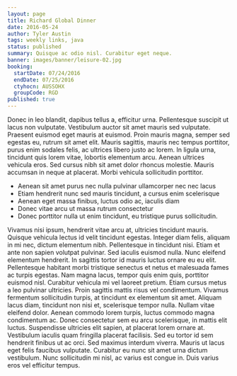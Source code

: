 ```yaml
---
layout: page
title: Richard Global Dinner
date: 2016-05-24
author: Tyler Austin
tags: weekly links, java
status: published
summary: Quisque ac odio nisl. Curabitur eget neque.
banner: images/banner/leisure-02.jpg
booking:
  startDate: 07/24/2016
  endDate: 07/25/2016
  ctyhocn: AUSSOHX
  groupCode: RGD
published: true
---
```

Donec in leo blandit, dapibus tellus a, efficitur urna. Pellentesque suscipit ut lacus non vulputate. Vestibulum auctor sit amet mauris sed vulputate. Praesent euismod eget mauris at euismod. Proin mauris magna, semper sed egestas eu, rutrum sit amet elit. Mauris sagittis, mauris nec tempus porttitor, purus enim sodales felis, ac ultrices libero justo ac lorem. In ligula urna, tincidunt quis lorem vitae, lobortis elementum arcu. Aenean ultrices vehicula eros. Sed cursus nibh sit amet dolor rhoncus molestie. Mauris accumsan in neque at placerat. Morbi vehicula sollicitudin porttitor.

* Aenean sit amet purus nec nulla pulvinar ullamcorper nec nec lacus
* Etiam hendrerit nunc sed mauris tincidunt, a cursus enim scelerisque
* Aenean eget massa finibus, luctus odio ac, iaculis diam
* Donec vitae arcu ut massa rutrum consectetur
* Donec porttitor nulla ut enim tincidunt, eu tristique purus sollicitudin.

Vivamus nisi ipsum, hendrerit vitae arcu at, ultricies tincidunt mauris. Quisque vehicula lectus id velit tincidunt egestas. Integer diam felis, aliquam in mi nec, dictum elementum nibh. Pellentesque in tincidunt nisi. Etiam et ante non sapien volutpat pulvinar. Sed iaculis euismod nulla. Nunc eleifend elementum hendrerit. In sagittis tortor id mauris luctus ornare eu eu elit. Pellentesque habitant morbi tristique senectus et netus et malesuada fames ac turpis egestas. Nam magna lacus, tempor quis enim quis, porttitor euismod nisl. Curabitur vehicula mi vel laoreet pretium. Etiam cursus metus a leo pulvinar ultricies. Proin sagittis mattis risus vel condimentum. Vivamus fermentum sollicitudin turpis, at tincidunt ex elementum sit amet. Aliquam lacus diam, tincidunt non nisi et, scelerisque tempor nulla. Nullam vitae eleifend dolor.
Aenean commodo lorem turpis, luctus commodo magna condimentum ac. Donec consectetur sem eu arcu scelerisque, in mattis elit luctus. Suspendisse ultricies elit sapien, at placerat lorem ornare at. Vestibulum iaculis quam fringilla placerat facilisis. Sed eu tortor id sem hendrerit finibus ut ac orci. Sed maximus interdum viverra. Mauris ut lacus eget felis faucibus vulputate. Curabitur eu nunc sit amet urna dictum vestibulum. Nunc sollicitudin mi nisl, ac varius est congue in. Duis varius eros vel efficitur tempus.
